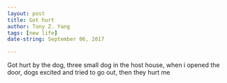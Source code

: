 ```yaml
---
layout: post
title: Got hurt
author: Tony Z. Yang	
tags: [new life]
date-string: September 06, 2017

---
```


<p>
Got hurt by the dog, three small dog in the host house, when i opened the door, dogs excited and tried to go out, then they hurt me
</p>
